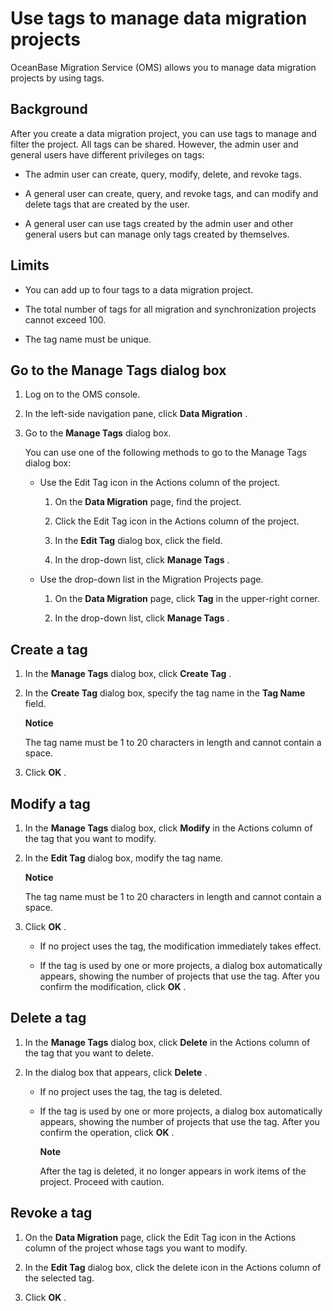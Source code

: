 Use tags to manage data migration projects 
===============================================================

OceanBase Migration Service (OMS) allows you to manage data migration projects by using tags. 

Background 
-------------------------------

After you create a data migration project, you can use tags to manage and filter the project. All tags can be shared. However, the admin user and general users have different privileges on tags:

* The admin user can create, query, modify, delete, and revoke tags.

  

* A general user can create, query, and revoke tags, and can modify and delete tags that are created by the user.

  

* A general user can use tags created by the admin user and other general users but can manage only tags created by themselves.

  




Limits 
---------------------------

* You can add up to four tags to a data migration project.

  

* The total number of tags for all migration and synchronization projects cannot exceed 100.

  

* The tag name must be unique.

  




Go to the Manage Tags dialog box 
-----------------------------------------------------

1. Log on to the OMS console.

   

2. In the left-side navigation pane, click **Data Migration** .

   

3. Go to the **Manage Tags** dialog box. 

   You can use one of the following methods to go to the Manage Tags dialog box:
   * Use the Edit Tag icon in the Actions column of the project. 

     1. On the **Data Migration** page, find the project.

        
     
     2. Click the Edit Tag icon in the Actions column of the project.

        
     
     3. In the **Edit Tag** dialog box, click the field.

        
     
     4. In the drop-down list, click **Manage Tags** .

        
     

     
   
   * Use the drop-down list in the Migration Projects page. 

     1. On the **Data Migration** page, click **Tag** in the upper-right corner.

        
     
     2. In the drop-down list, click **Manage Tags** .

        
     

     
   

   




Create a tag 
---------------------------------

1. In the **Manage Tags** dialog box, click **Create Tag** .

   

2. In the **Create Tag** dialog box, specify the tag name in the **Tag Name** field. 

   **Notice**

   

   The tag name must be 1 to 20 characters in length and cannot contain a space.
   

3. Click **OK** .

   




Modify a tag 
---------------------------------

1. In the **Manage Tags** dialog box, click **Modify** in the Actions column of the tag that you want to modify.

   

2. In the **Edit Tag** dialog box, modify the tag name. 

   **Notice**

   

   The tag name must be 1 to 20 characters in length and cannot contain a space.
   

3. Click **OK** . 

   * If no project uses the tag, the modification immediately takes effect.

     
   
   * If the tag is used by one or more projects, a dialog box automatically appears, showing the number of projects that use the tag. After you confirm the modification, click **OK** .

     
   

   




Delete a tag 
---------------------------------

1. In the **Manage Tags** dialog box, click **Delete** in the Actions column of the tag that you want to delete.

   

2. In the dialog box that appears, click **Delete** . 

   * If no project uses the tag, the tag is deleted.

     
   
   * If the tag is used by one or more projects, a dialog box automatically appears, showing the number of projects that use the tag. After you confirm the operation, click **OK** . 

     **Note**

     

     After the tag is deleted, it no longer appears in work items of the project. Proceed with caution.
     
   

   




Revoke a tag 
---------------------------------

1. On the **Data Migration** page, click the Edit Tag icon in the Actions column of the project whose tags you want to modify.

   

2. In the **Edit Tag** dialog box, click the delete icon in the Actions column of the selected tag.

   

3. Click **OK** .

   



